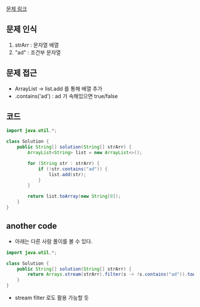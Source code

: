 [문제 링크](https://school.programmers.co.kr/learn/courses/30/lessons/181870)

## 문제 인식

1. strArr : 문자열 배열
2. "ad" : 조건부 문자열

## 문제 접근

- ArrayList -> list.add 를 통해 배열 추가
- .contains('ad') : ad 가 속해있으면 true/false 

## 코드

```java
import java.util.*;

class Solution {
    public String[] solution(String[] strArr) {
        ArrayList<String> list = new ArrayList<>();

        for (String str : strArr) {
            if (!str.contains("ad")) {
                list.add(str);
            }
        }

        return list.toArray(new String[0]);
    }
}
```

## another code

- 아래는 다른 사람 풀이를 볼 수 있다.

```java
import java.util.*;

class Solution {
    public String[] solution(String[] strArr) {
        return Arrays.stream(strArr).filter(s -> !s.contains("ad")).toArray(String[]::new);
    }
}
```

- stream filter 로도 활용 가능할 듯